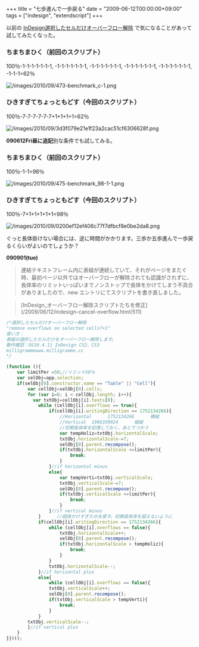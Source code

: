 +++
title = "七歩進んで一歩戻る"
date = "2009-06-12T00:00:00+09:00"
tags = ["indesign", "extendscript"]
+++

以前の [InDesign選択したセルだけオーバーフロー解除](/2009/04/23/indesign-cancel-cell-overflows.html) で気になることがあって試してみたくなった。

### ちまちまひく（前回のスクリプト）

100％-1-1-1-1-1-1-1, -1-1-1-1-1-1-1, -1-1-1-1-1-1-1, -1-1-1-1-1-1-1, -1-1-1-1-1-1-1, -1-1-1=62％

![/images/2010/09/473-benchmark_c-1.png](/images/2010/09/473-benchmark_c-1.png)

### ひきすぎてちょっともどす（今回のスクリプト）

100％-7-7-7-7-7-7+1+1+1+1=62％

![/images/2010/09/3d3f079e21e1f23a2cac51cf6306628f.png](/images/2010/09/3d3f079e21e1f23a2cac51cf6306628f.png)

**090612Fri昼に追記**別な条件でも試してみる。

### ちまちまひく（前回のスクリプト）

100％-1-1=98％

![/images/2010/09/475-benchmark_98-1-1.png](/images/2010/09/475-benchmark_98-1-1.png)

### ひきすぎてちょっともどす（今回のスクリプト）

100％-7+1+1+1+1+1=98％

![/images/2010/09/0200ef12ef406c77f7dfbcf8e0be2da8.png](/images/2010/09/0200ef12ef406c77f7dfbcf8e0be2da8.png)

ぐっと長体掛けない場合には、逆に時間がかかります。三歩か五歩進んで一歩戻るくらいがよいのでしょうか？

**090901(tue)**

<blockquote>連結テキストフレーム内に表組が連続していて、それがページをまたぐ時、最初ページ以外ではオーバーフローが解除されても認識がされずに、長体率のリミットいっぱいまでノンストップで長体をかけてしまう不具合がありましたので、new
エントリにてスクリプトを書き直しました。</blockquote>
<blockquote> [InDesign_オーバーフロー解除スクリプトたちを修正](/2009/06/12/indesign-cancel-overflow.html/511) </blockquote>

```js
/*選択したセルだけオーバーフロー解除
"remove overflows on selected cells7+1"
使い方：
表組の選択したセルだけをオーバーフロー解除します。
動作確認：OS10.4.11 InDesign CS2、CS3
milligrammewww.milligramme.cc
*/

(function (){
    var limitPer =50;//リミット50％
    var selObj=app.selection;
    if(selObj[0].constructor.name == "Table" || "Cell"){
        var cellObj=selObj[0].cells;
        for (var i=0; i < cellObj.length; i++){
          var txtObj=cellObj[i].texts[0];
            while (cellObj[i].overflows == true){
                if(cellObj[i].writingDirection == 1752134266){
                    //Horizontal      1752134266      横組
                    //Vertical  1986359924      縦組
                    //初期長体率を記憶しておく、あとでつかう
                    var tempHoliz=txtObj.horizontalScale;
                    txtObj.horizontalScale-=7;
                    selObj[0].parent.recompose();
                    if(txtObj.horizontalScale <=limitPer){
                        break;
                    }
                }//if horizontal minus
                else{
                    var tempVerti=txtObj.verticalScale;
                    txtObj.verticalScale-=7;
                    selObj[0].parent.recompose();
                    if(txtObj.verticalScale <=limitPer){
                        break;
                    }
                }//if vertical minus
            }      //超体かけすぎたのを戻す。初期長体率を超えないように
            if(cellObj[i].writingDirection == 1752134266){
                while (cellObj[i].overflows == false){
                    txtObj.horizontalScale++;
                    selObj[0].parent.recompose();
                    if(txtObj.horizontalScale > tempHoliz){
                        break;
                    }
                }
                txtObj.horizontalScale--;
            }//if horizontal plus
            else{
                while (cellObj[i].overflows == false){
                txtObj.verticalScale++;
                selObj[0].parent.recompose();
                if(txtObj.verticalScale > tempVerti){
                    break;
                }
            }
        txtObj.verticalScale--;
        }//if vertical plus
    }
}})();
```